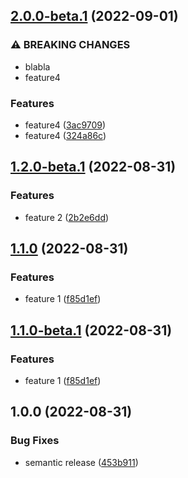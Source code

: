 ## [2.0.0-beta.1](https://github.com/gdelpu/semantic_release-test/compare/v1.2.0-beta.1...v2.0.0-beta.1) (2022-09-01)


### ⚠ BREAKING CHANGES

* blabla
* feature4

### Features

* feature4 ([3ac9709](https://github.com/gdelpu/semantic_release-test/commit/3ac9709380604d53c7e0d3c8b859ed8de9a954c8))
* feature4 ([324a86c](https://github.com/gdelpu/semantic_release-test/commit/324a86c3d56093faa6d891ddc10ea19b7a4c6a15))

## [1.2.0-beta.1](https://github.com/gdelpu/semantic_release-test/compare/v1.1.0...v1.2.0-beta.1) (2022-08-31)


### Features

* feature 2 ([2b2e6dd](https://github.com/gdelpu/semantic_release-test/commit/2b2e6ddfbd0632440f1fea492aef9d4178355089))

## [1.1.0](https://github.com/gdelpu/semantic_release-test/compare/v1.0.0...v1.1.0) (2022-08-31)


### Features

* feature 1 ([f85d1ef](https://github.com/gdelpu/semantic_release-test/commit/f85d1ef890a435d93f70bc7a9134e72f504fe08a))

## [1.1.0-beta.1](https://github.com/gdelpu/semantic_release-test/compare/v1.0.0...v1.1.0-beta.1) (2022-08-31)


### Features

* feature 1 ([f85d1ef](https://github.com/gdelpu/semantic_release-test/commit/f85d1ef890a435d93f70bc7a9134e72f504fe08a))

## 1.0.0 (2022-08-31)


### Bug Fixes

* semantic release ([453b911](https://github.com/gdelpu/semantic_release-test/commit/453b911d2ed87eb38cba4e237aff6c0394b1ff2d))
